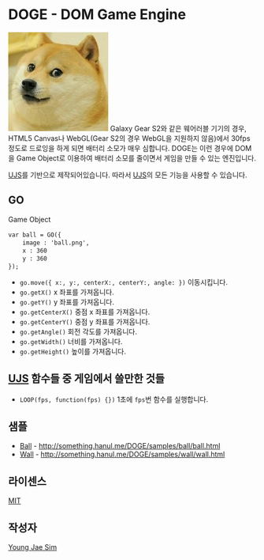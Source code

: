 # DOGE - DOM Game Engine
![ScreenShot](https://raw.githubusercontent.com/Hanul/DOGE/master/doge.jpg)
Galaxy Gear S2와 같은 웨어러블 기기의 경우, HTML5 Canvas나 WebGL(Gear S2의 경우 WebGL을 지원하지 않음)에서 30fps 정도로 드로잉을 하게 되면 배터리 소모가 매우 심합니다.
DOGE는 이런 경우에 DOM을 Game Object로 이용하여 배터리 소모를 줄이면서 게임을 만들 수 있는 엔진입니다.

[UJS](https://github.com/Hanul/UJS)를 기반으로 제작되어있습니다. 따라서 [UJS](https://github.com/Hanul/UJS)의 모든 기능을 사용할 수 있습니다.

## GO
Game Object
```
var ball = GO({
	image : 'ball.png',
	x : 360
	y : 360
});
```
* `go.move({ x:, y:, centerX:, centerY:, angle: })` 이동시킵니다.
* `go.getX()` x 좌표를 가져옵니다.
* `go.getY()` y 좌표를 가져옵니다.
* `go.getCenterX()` 중점 x 좌표를 가져옵니다.
* `go.getCenterY()` 중점 y 좌표를 가져옵니다.
* `go.getAngle()` 회전 각도를 가져옵니다.
* `go.getWidth()` 너비를 가져옵니다.
* `go.getHeight()` 높이를 가져옵니다.

## [UJS](https://github.com/Hanul/UJS) 함수들 중 게임에서 쓸만한 것들
* `LOOP(fps, function(fps) {})` 1초에 `fps`번 함수를 실행합니다.

## 샘플
* [Ball](samples/ball) - http://something.hanul.me/DOGE/samples/ball/ball.html
* [Wall](samples/wall) - http://something.hanul.me/DOGE/samples/wall/wall.html

## 라이센스
[MIT](LICENSE)

## 작성자
[Young Jae Sim](https://github.com/Hanul)